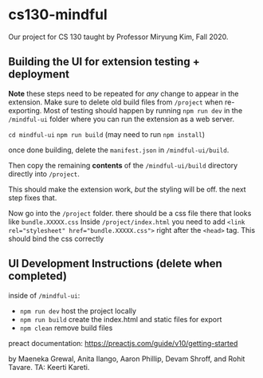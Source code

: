 # cs130-mindful
Our project for CS 130 taught by Professor Miryung Kim, Fall 2020.

## Building the UI for extension testing + deployment

**Note** these steps need to be repeated for *any* change to appear in the extension. Make sure to delete old build files from `/project` when re-exporting. Most of testing should happen by running `npm run dev` in the `/mindful-ui` folder where you can run the extension as a web server.

`cd mindful-ui`
`npm run build` (may need to run `npm install`)

once done building, delete the `manifest.json` in `/mindful-ui/build`.

Then copy the remaining **contents** of the `/mindful-ui/build` directory directly into `/project`.

This should make the extension work, *but* the styling will be off. the next step fixes that.

Now go into the `/project` folder. there should be a css file there that looks like `bundle.XXXXX.css`
Inside `/project/index.html` you need to add `<link rel="stylesheet" href="bundle.XXXXX.css">` right after the `<head>` tag. This should bind the css correctly

## UI Development Instructions (delete when completed)
inside of `/mindful-ui`:

 - `npm run dev` host the project locally
 - `npm run build` create the index.html and static files for export
 - `npm clean` remove build files

preact documentation: https://preactjs.com/guide/v10/getting-started

by Maeneka Grewal, Anita Ilango, Aaron Phillip, Devam Shroff, and Rohit Tavare.
TA: Keerti Kareti.
